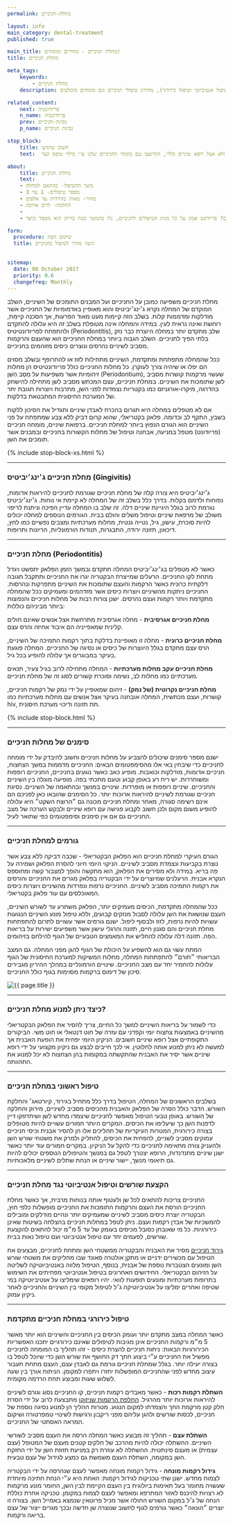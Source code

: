 ```yaml
---
permalink: מחלת-חניכיים

layout: info
main_category: dental-treatment
published: true

main_title: מחלת חניכיים - מחירים ומומחים!
title: מחלת חניכיים

meta_tags:
    keywords:
        - מחלת חניכיים
    description: מחלת חניכיים - מהי ג׳ינג׳יביטיס? סימנים של מחלות חניכיים, כיצד ניתן למנוע מחלת חניכיים? טיפולים (טיפול ראשוני, הקצעת שורשים, טיפול אנטיביוטי וטיפול כירורגי), מחירון טיפולי חניכיים וגם מומחים מומלצים.

related_content:
    next: פריודונטיה
    n_name: פריודונטיה
    prev: נסיגת-חניכיים
    p_name: נסיגת חניכיים

stop_block: 
    title: חשוב שתדעו
    text:  זקוקים לטיפול עקב מחלת חניכיים קשה? חשוב שאת ההליך תעברו אצל פריודונט ולא אצל רופא שיניים כללי, התייעצו עם מומחי החניכיים שלנו ע״י מילוי טופס קצר.    

about:
    title: מחלת חניכיים
    text: 
    - משך ההטיפול- בהתאם למחלה
    - מספר טיפולים- 1 עד 3
    - מחיר- מאות בודדדות עד אלפים
    - החלמה- לרוב ארוכה
    - 
    - סובלים מבעיות בחניכיים? פריודונט אמון על כל מגוון הטיפולים לחניכיים, גלו בהמשך במה בדיוק הוא מטפל וכיצד.

form:
  procedure: שיקום הפה
  title: השוו מחיר לטיפול בחניכיים

  
sitemap: 
  date: 08 October 2017
  priority: 0.6
  changefreq: Monthly
---
```

מחלת חניכיים משפיעה כמובן על החניכיים ועל המבנים התומכים של השיניים, השלב המוקדם של המחלה נקרא ג׳ינג׳יביטיס והוא מאופיין באדמומיות של החניכיים אשר מודלקות ומדממות קלות. בשלב הזה קיימות מעט מאוד הפרעות, אך הסכנה קיימת, רוחשת ואינה נראית לעין. במידה והמחלה אינה מטופלת בשלב זה היא עלולה להתקדם ולהתפתח לפריודונטיטיס (Periodontitis), שלב מתקדם יותר במחלה היוצרת כבר נזק בלתי הפיך לחניכיים. השלב הגבוה ביותר במחלת החניכיים הוא שהעצם והרקמות מסביב לשיניים נהרסים ונוצרים כיסים מזוהמים בחניכיים. 

ככל שהמחלה מתפתחת ומתקדמת, השיניים מתחילות לזוז או להתרופף ובשלב מסוים הם יפלו או שיהיה צורך לעוקרן. כל מחלות החניכיים כולל פריודונטיטיס הן מחלות זיהומיות אשר משפיעות על מֵסַב הַשֵּׁן (Periodontium), שעשוי מרקמות קושרות מסביב לשן שתומכות את השיניים. במחלת חניכיים, עצם המכתש מסביב לשן מתחילה להישחק בהדרגה, מיקרו-אורגניזם כמו בקטריות נצמדות לפני השן, מתרבות ויוצרות תגובת יתר של המערכת החיסונית המתבטאת בדלקות. 

אם לא מטפלים במחלה היא תגרום בהכרח לאבדן שיניים ותגדיל את הסיכון ללקות בשבץ, התקף לב וכדומה. פלאק בקטריאלי, שהוא קרום דביק ללא צבע שמתפתח על פני השיניים הוא הגורם הנפוץ ביותר למחלת חניכיים. ברפואת שיניים, מומחה חניכיים (פריודונט) מטפל במניעה, אבחנה וטיפול של מחלות הקשורות בחניכיים ובמבנים אשר תומכים את השן.   

 {% include stop-block-xs.html %}  

- - - - - -

###  מחלת חניכיים ג׳ינג׳יביטיס (Gingivitis)

ג׳ינג׳יביטיס היא צורה קלה של מחלת חניכיים שגורמת לחניכיים להיראות אדומות, נפוחות ולדמם בקלות. בדרך כלל בשלב זה של המחלה לא קיימת אי נוחות. ג׳ינג׳יביטיס נגרמת לרוב בגלל היגיינת שיניים דלה. זה שלב בו המחלה עדיין הפיכה וניתנת לריפוי משולב של מרפאת שיניים וטיפול משלים והולם בבית. הגורמים הנוספים למחלה יכולים להיות סוכרת, עישון, גיל, נטייה גנטית, מחלות מערכתיות ומצבים נפשיים כמו לחץ, דיכאון, תזונה ירודה, התבגרות, תנודות הורמונליות, הריונות ותרופות. 
- - - - - -

###  מחלת חניכיים (Periodontitis)

כאשר לא מטפלים בג׳ינג׳יביטיס המחלה תתקדם ובמשך הזמן הפלאק יתפשט ויגדל מתחת לקו החניכיים. הרעלים שמייצרת הבקטריה יגרו את החניכיים ותתקבל תגובה דלקתית כרונית כאשר הרקמות והעצם שתומכות את השיניים מתפרקות ונהרסות. החניכיים ניתקות מהשיניים ויוצרות כיסים אשר מזדהמים ומעמיקים ככל שהמחלה מתקדמת ויותר רקמות ועצם נהרסים. ישנן צורות רבות של מחלות חניכיים והנפוצות ביותר מביניהם כוללות:

**מחלת חניכיים אגרסיבית** - מחלה אגרסיבית מתרחשת אצל אנשים שאינם חולים קלינית שמאפייניה הם איבוד אחיזה והרס עצם.

**מחלת חניכיים כרונית** - מחלה זו מאופיינת בדלקת בתוך רקמות התמיכה של השיניים, הרס עצם מתקדם בגלל היווצרות של כיסים או נסיגה של החניכיים. המחלה פוגעת בעיקר במבוגרים אך עלולה להופיע בכל גיל.

**מחלת חניכיים עקב מחלות מערכתיות** - המחלה מתחילה לרוב בגיל צעיר, תנאים מערכתיים כמו מחלות לב, נשימה וסוכרת קשורים לסוג זה של מחלת חניכיים.

**מחלת חניכיים נקרוטית (של נמק)** - זיהום שמאופיין על ידי נמק של רקמות חניכיים, קושרות, ועצם מכתשית, המחלה אובחנה בעיקר אצל אנשים עם מחלות מערכתיות כמו hiv, תת תזונה ודיכוי מערכת חיסונית.

 {% include stop-block.html %}  

- - - - - -

###  סימנים של מחלות חניכיים

ישנם מספר סימנים שיכולים להצביע על מחלות חניכיים וחשוב להיבדק על ידי מומחה לחניכיים כדי שיבחין באי אלו מהסימפטומים הבאים: החניכיים מדממות במשך הצחצוח, חניכיים אדומות, מודלקות וכואבות. מופיע כאב כאשר נוגעים בחניכיים, החניכיים רופפות ומשוחררות. יש ריח רע באופן קבוע וטעם מתכתי בפה. מופיעה מוגלה בין השיניים והחניכיים. שיניים רופפות או מופרדות. שינויים במנשך ובהתאמה של השיניים. נסיגת חניכיים שגורמת לשיניים להיראות ארוכות יותר. כל הסימנים שהובאו כאן לפניכם הם אינם רשימה סגורה, מאחר ומחלת חניכיים מכונה גם ״הרוצח השקט״ היא עלולה להופיע משום מקום ולכן חשוב לקבוע פגישה עם רופא שיניים ולבקש הערכה של מצב החניכיים גם אם אין סימנים וסימפטומים כפי שתואר לעיל.
- - - - - -

###  גורמים למחלת חניכיים

הגורם העיקרי למחלת חניכיים הוא הפלאק הבקטריאלי - שכבה דביקה ללא צבע אשר נוצרת בקביעות ונצמדת מסביב לשיניים. הניקוי היומי חיוני להסרת הפלאק ושמירה על פה בריא. במידה ולא מסירים את הפלאק, הוא מתקשה והופך למצבור קשה ומחוספס הנקרא אבנית. הרעלנים שמיוצרים על ידי הבקטריה בפלאק מגרים את החניכיים והורסים את רקמות התמיכה מסביב לשיניים. החניכיים נרפות ונפרדות מהשיניים ויוצרות כיסים המאוכלסים עם עוד פלאק בקטריאלי. 

ככל שהמחלה מתקדמת, הכיסים מעמיקים יותר, הפלאק משתרע עד לשורש השיניים, העצם שנושאת את השן עלולה לסבול מנזקים קבועים, וללא טיפול מונע השיניים הנגועות עשויות להיות נרפות, לזוז ולבסוף ליפול. ישנם גורמים אשר עשויים לתרום להתפתחות מחלת חניכיים והם סגנון חיים, תזונה והרגלי עישון אשר משפיעים ישירות על בריאות הפה. תזונה דלה עלולה להחליש את המאמצים הטבעיים של הגוף להילחם בזיהומים. 

המתח עשוי גם הוא להשפיע על היכולת של הגוף להגן מפני המחלה. גם המצב הבריאותי ״תורם״ להתפתחות המחלה, מחלות המשיקות למערכת החיסונית של הגוף עלולות להחמיר יחד עם מצב החניכיים. שינויים הורמונליים במהלך ההיריון מגבירים סיכון של דימום ברקמות מסוימות בגוף כולל החניכיים. 


 ![{{ page.title }}](/images/articles/dental-treatment.jpg)  

- - - - - -

###  כיצד ניתן למנוע מחלת חניכיים?

כדי לשמור על בריאות השיניים למשך כל החיים, צריך להסיר את הפלאק הבקטריאלי מהשיניים באמצעות צחצוח יומי וקפדני עם עזרה של חוט דנטאלי או חוט משי. הביקורים התקופתיים אצל רופא שיניים חשובים. הניקיון היומי יפחית את הופעת האבנית אך למעשה לא ניתן למנוע אותה לחלוטין. אי לכך חייבים לבצע גם ניקיון מקצועי על ידי רופא שיניים אשר יסיר את האבנית שהתקשתה במקומות בהן הצחצוח לא יכל למנוע את התהוותה.
- - - - - -

###  טיפול ראשוני במחלת חניכיים

בשלבים הראשונים של המחלה, הטיפול בדרך כלל מתחיל בגירוד, קיורטאג׳ והחלקת השורש. הדבר כולל הסרה של הפלאק והאבנית מהכיסים מסביב לשיניים, מירוק והחלקה של השורש. באופן טבעי הטיפול מאפשר לחניכיים שיצמדו מחדש לשן ושיתדפקו דיין לדפנות השן כך שיעלימו את הכיסים. המקרים היותר חמורים עשויים להיות מטופלים בצורה כירורגית, המטרות העיקריות של תהליכים אלו הן להסיר אבנית וכיסי חניכיים עמוקים מסביב לשניים, להפחית את הכיסים, להחליק ולמרק את משטחי שורש השן ולהעניק צורה מתאימה לחניכיים כדי להקל על הניקיון. במקרים חמורים עוד יותר כאשר ישנן שיניים מתנדנדות, הרופא יצטרך לטפל גם במנשך והטיפולים הנוספים יכולים להיות גם תיאומי מנשך, יישור שיניים או הנחת שתלים לשיניים מלאכותיות. 
- - - - - -

###  הקצעת שורשים וטיפול אנטיביוטי נגד מחלת חניכיים

החניכיים צריכות להתאים לכל שן ולעטוף אותה בנוחות מרבית, אך כאשר מחלת החניכיים הורסת את העצם והרקמות התומכות את החניכיים מופשלות כלפי חוץ, הבקטריה יוצרת כיסים מסביב לשיניים שמעמיקים יותר ונהיים מודלקים ומובילים להמשכיות של אבדן רקמות ועצם. ניתן לטפל במחלות חניכיים בהצלחה בשיטות שאינן כירורגיות. כל מי שאובחן כסובל מכיסים בעומק של עד 5 מ״מ יכול להתאים להקצעת שורשים, לפעמים יחד עם טיפול אנטיביוטי ועם טיפול נאות בבית. 

[גירוד חניכיים](/גרידת-חניכיים) מסיר את האבנית והבקטריה ממשטחי השן ומתחת לחניכיים, מבצעים את הטיפול עם מכשירים ידניים או מתקן אולטרה סאונד שבו מחליקים את משטחי שורש השן ומונעים הצטברות נוספת של אבנית, בנוסף, הטיפול מלווה באנטיביוטיקה לשליטה על הזיהום הבקטריאלי. החידושים האחרונים בטיפול אנטיביוטי מפחיתים את השימוש בתרופות מערכתיות ומונעים תופעות לוואי. יהיו רופאים שימליצו על אנטיביוטיקה במי שטיפה ואחרים ימליצו על אנטיביוטיקה ג׳ל לטיפול מקומי בין השיניים והחניכיים לאחר ניקיון עמוק.
- - - - - -

###  טיפול כירורגי במחלת חניכיים מתקדמת

כאשר המחלה במצב מתקדם יותר ועומק הכיסים בין החניכיים והשיניים הוא יותר מאשר 5 מ״מ ורקמות החניכיים אינן מגיבות לטיפולים שאינם כירורגיים יתכנו האפשריות הכירורגיות הבאות:
ניתוח חניכיים להצרת כיסים - זהו תהליך בו המומחה לחניכיים מפשיל את החניכיים ע״י ביצוע חתך דק החושף את שורש השן כדי שיוכל לטפל בו בצורה יעילה יותר. בגלל שמחלת חניכיים גורמת גם לאבדן עצם, העצם מתחת תעבור עיצוב מחדש לפני שהחניכיים המופשלות יחזרו ויתפרו למקומן. הניתוח אורך בין שעה לשלוש שעות ומבוצע תחת הרדמה מקומית.

**השתלת רקמות רכות** - כאשר מאבדים רקמות חניכיים, קו החניכיים נסוג וגורם לשיניים להיראות ארוכות יותר מהרגיל. [החלפת הרקמות שניזוקו](/השתלת-חניכיים) מתבצעת לרוב על ידי הסרת חלק קטן מרקמת החך והצמדתו למקום הנגוע. מטרות ההליך הן למנוע נסיגה נוספת של חניכיים, לכסות שורשים ולהגן עליהם מפני ריקבון ורגישות לשינויי טמפרטורה ושיקום המראה האסתטי של החניכיים. 

**השתלת עצם** - תהליך זה מבוצע כאשר המחלה הרסה את העצם מסביב לשורשי השיניים. ההשתלה יכולה להיות מהרכב של חלקים קטנים מעצם של המטופל (עצם עצמית) או מעצם סינתטית. ההשתלה לא עוזרת רק במניעת תזוזת השן על ידי החזקת השן במקומה, השתלת העצם משמשת גם כמצע לגידול של עצם טבעית.

**גידול רקמות מונחה** - גידול רקמות מונחה מאפשר לעצם שנהרסה על ידי הבקטריה לצמוח מחדש. ישנן שתי טכניקות לגידול רקמות: האחת היא ע״י הנחת חתיכה מיוחדת שעשויה מחומר בעל תאימות ביולוגית בין העצם הקיימת לבין השן, החומר מונע מרקמות לא רצויות להיכנס לאזור המתרפא ומאפשר לעצם לצמוח במקומן. טכניקה אחרת כוללת הנחה של ג׳ל במקום השורש החולה אשר מכיל פרוטאין שנמצא באמייל השן. בצורה זו יוצרים ״הונאה״ כאשר גורמים לגוף לחשוב שנוצרה שן חדשה ובכך מגרים ייצור של עצם בריאה ורקמות.
